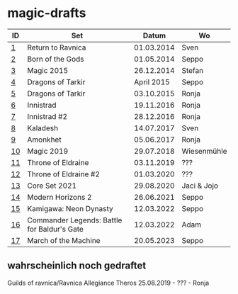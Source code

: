 # magic-drafts

| ID                 | Set                                         | Datum      | Wo          |
|--------------------|---------------------------------------------|------------|-------------|
| [1](drafts/01.md)  | Return to Ravnica                           | 01.03.2014 | Sven        |
| [2](drafts/02.md)  | Born of the Gods                            | 01.05.2014 | Seppo       |
| [3](drafts/03.md)  | Magic 2015                                  | 26.12.2014 | Stefan      |
| [4](drafts/04.md)  | Dragons of Tarkir                           | April 2015 | Seppo       |
| [5](drafts/05.md)  | Dragons of Tarkir                           | 03.10.2015 | Ronja       |
| [6](drafts/06.md)  | Innistrad                                   | 19.11.2016 | Ronja       |
| [7](drafts/07.md)  | Innistrad #2                                | 28.12.2016 | Ronja       |
| [8](drafts/08.md)  | Kaladesh                                    | 14.07.2017 | Sven        |
| [9](drafts/09.md)  | Amonkhet                                    | 05.06.2017 | Ronja       |
| [10](drafts/10.md) | Magic 2019                                  | 29.07.2018 | Wiesenmühle |
| [11](drafts/11.md) | Throne of Eldraine                          | 03.11.2019 | ???         |
| [12](drafts/12.md) | Throne of Eldraine #2                       | 01.03.2020 | ???         |
| [13](drafts/13.md) | Core Set 2021                               | 29.08.2020 | Jaci & Jojo |
| [14](drafts/14.md) | Modern Horizons 2                           | 26.06.2021 | Seppo       |
| [15](drafts/15.md) | Kamigawa: Neon Dynasty                      | 12.03.2022 | Seppo       |
| [16](drafts/16.md) | Commander Legends: Battle for Baldur's Gate | 12.03.2022 | Adam        |
| [17](drafts/17.md) | March of the Machine                        | 20.05.2023 | Seppo       |


## wahrscheinlich noch gedraftet

Guilds of ravnica/Ravnica Allegiance
Theros
25.08.2019 - ??? - Ronja 
